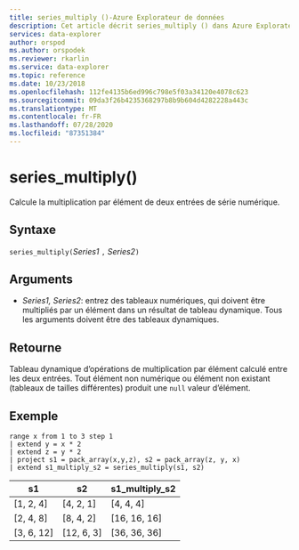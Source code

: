 ```yaml
---
title: series_multiply ()-Azure Explorateur de données
description: Cet article décrit series_multiply () dans Azure Explorateur de données.
services: data-explorer
author: orspod
ms.author: orspodek
ms.reviewer: rkarlin
ms.service: data-explorer
ms.topic: reference
ms.date: 10/23/2018
ms.openlocfilehash: 112fe4135b6ed996c798e5f03a34120e4078c623
ms.sourcegitcommit: 09da3f26b4235368297b8b9b604d4282228a443c
ms.translationtype: MT
ms.contentlocale: fr-FR
ms.lasthandoff: 07/28/2020
ms.locfileid: "87351384"
---
```

# <a name="series_multiply"></a>series_multiply()

Calcule la multiplication par élément de deux entrées de série numérique.

## <a name="syntax"></a>Syntaxe

`series_multiply(`*Series1* `,` *Series2*`)`

## <a name="arguments"></a>Arguments

* *Series1, Series2*: entrez des tableaux numériques, qui doivent être multipliés par un élément dans un résultat de tableau dynamique. Tous les arguments doivent être des tableaux dynamiques. 

## <a name="returns"></a>Retourne

Tableau dynamique d’opérations de multiplication par élément calculé entre les deux entrées. Tout élément non numérique ou élément non existant (tableaux de tailles différentes) produit une `null` valeur d’élément.

## <a name="example"></a>Exemple

<!-- csl: https://help.kusto.windows.net:443/Samples -->
```kusto
range x from 1 to 3 step 1
| extend y = x * 2
| extend z = y * 2
| project s1 = pack_array(x,y,z), s2 = pack_array(z, y, x)
| extend s1_multiply_s2 = series_multiply(s1, s2)
```

|s1         |s2|        s1_multiply_s2|
|---|---|---|
|[1, 2, 4]    |[4, 2, 1]|   [4, 4, 4]|
|[2, 4, 8]    |[8, 4, 2]|   [16, 16, 16]|
|[3, 6, 12]   |[12, 6, 3]|  [36, 36, 36]|
